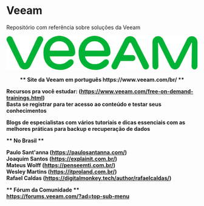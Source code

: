 # Veeam
Repositório com referência sobre soluções da Veeam


<p align="center">
   <img src="https://github.com/bethsouza/Veeam/blob/main/veeam.PNG">
</p>

<p align="center"><b> ** Site da Veeam em português https://www.veeam.com/br/ ** </br>

Recursos pra você estudar: (https://www.veeam.com/free-on-demand-trainings.html) </br>
Basta se registrar para ter acesso ao conteúdo e testar seus conhecimentos</br>

Blogs de especialistas com vários tutoriais e dicas essenciais com as melhores práticas para backup e recuperação de dados

** No Brasil ** </br>

Paulo Sant'anna (https://paulosantanna.com/) </br>
Joaquim Santos (https://explainit.com.br/) </br>
Mateus Wolff (https://penseemti.com.br/) </br>
Wesley Martins (https://itproland.com.br/) </br>
Rafael Caldas (https://digitalmonkey.tech/author/rafaelcaldas/) </br>

** Fórum da Comunidade ** </br>
https://forums.veeam.com/?ad=top-sub-menu
